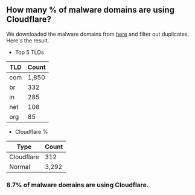 ## How many % of malware domains are using Cloudflare?


We downloaded the malware domains from [here](https://urlhaus.abuse.ch) and filter out duplicates.
Here's the result.


[//]: # (start replacement)


- Top 5 TLDs

| TLD | Count |
| --- | --- |
| com | 1,850 |
| br | 332 |
| in | 285 |
| net | 108 |
| org | 85 |


- Cloudflare %

| Type | Count |
| --- | --- |
| Cloudflare | 312 |
| Normal | 3,292 |


### 8.7% of malware domains are using Cloudflare.